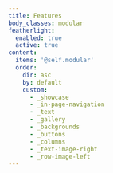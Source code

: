 ```yaml
---
title: Features
body_classes: modular
featherlight:
  enabled: true
  active: true
content:
  items: '@self.modular'
  order:
    dir: asc
    by: default
    custom:
      - _showcase
      - _in-page-navigation
      - _text
      - _gallery
      - _backgrounds
      - _buttons
      - _columns
      - _text-image-right
      - _row-image-left
---
```

